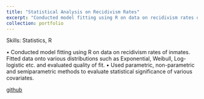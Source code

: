 ```yaml
---
title: "Statistical Analysis on Recidivism Rates"
excerpt: "Conducted model fitting using R on data on recidivism rates of inmates <br/><img src='/images/500x300.png'>"
collection: portfolio
---
```


Skills: Statistics, R

• Conducted model fitting using R on data on recidivism rates of inmates. Fitted data onto various distributions such
as Exponential, Weibull, Log-logistic etc. and evaluated quality of fit.
• Used parametric, non-parametric and semiparametric methods to evaluate statistical significance of various
covariates.

[github](https://github.com/wanganyi1102/Survival-Analysis-using-R)
